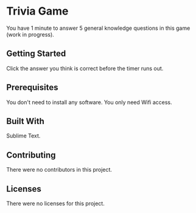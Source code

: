 # Trivia Game
You have 1 minute to answer 5 general knowledge questions in this game (work in progress).

## Getting Started

Click the answer you think is correct before the timer runs out.

## Prerequisites

You don't need to install any software. You only need Wifi access.

## Built With

Sublime Text.

## Contributing

There were no contributors in this project.

## Licenses

There were no licenses for this project.


